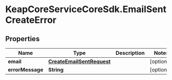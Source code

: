 # KeapCoreServiceCoreSdk.EmailSentCreateError

## Properties

Name | Type | Description | Notes
------------ | ------------- | ------------- | -------------
**email** | [**CreateEmailSentRequest**](CreateEmailSentRequest.md) |  | [optional] 
**errorMessage** | **String** |  | [optional] 


